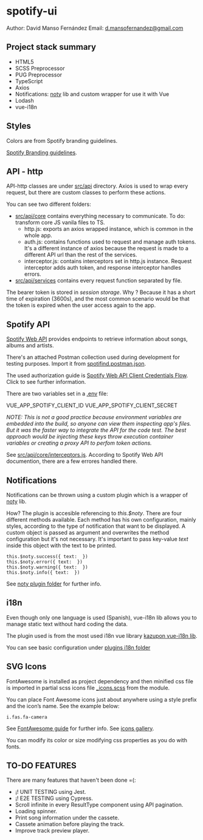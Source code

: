 # spotify-ui

Author: David Manso Fernández
Email: d.mansofernandez@gmail.com

## Project stack summary

- HTML5
- SCSS Preprocessor
- PUG Preprocessor
- TypeScript
- Axios
- Notifications: [noty](https://ned.im/noty/) lib and custom wrapper for use it with Vue
- Lodash
- vue-i18n

## Styles

Colors are from Spotify branding guidelines.

[Spotify Branding guidelines](https://developer.spotify.com/branding-guidelines/).

## API - http

API-http classes are under [src/api](src/api) directory. Axios is used to wrap every request, but there are custom classes to perform these actions.

You can see two different folders:
- [src/api/core](src/api/core) contains everything necessary to communicate. To do: transform core JS vanila files to TS.
  - http.js: exports an axios wrapped instance, which is common in the whole app.
  - auth.js: contains functions used to request and manage auth tokens. It's a different instance of axios because the request is made to a different API url than the rest of the services.
  - interceptor.js: contains interceptors set in http.js instance. Request interceptor adds auth token, and response interceptor handles errors.
- [src/api/services](src/api/services) contains every request function separated by file.

The bearer token is stored in *session storage*. Why ? Because it has a short time of expiration (3600s), and the most common scenario would be that the token is expired when the user access again to the app.

## Spotify API

[Spotify Web API](https://api.spotify.com/) provides endpoints to retrieve information about songs, albums and artists.

There's an attached Postman collection used during development for testing purposes. Import it from [spotifind.postman.json](src/spotifind.postman.json).

The used authorization guide is [Spotify Web API Client Credentials Flow](https://developer.spotify.com/documentation/general/guides/authorization-guide/#client-credentials-flow). Click to see further information.

There are two variables set in a [.env](src/.env) file:

VUE_APP_SPOTIFY_CLIENT_ID
VUE_APP_SPOTIFY_CLIENT_SECRET

*NOTE: This is not a good practice because environment variables are embedded into the build, so anyone can view them inspecting app's files. But it was the faster way to integrate the API for the code test. The best approach would be injecting these keys throw execution container variables or creating a proxy API to perfom token actions.*

See [src/api/core/interceptors.js](src/api/core/interceptors.js). According to Spotify Web API documention, there are a few errores handled there.

## Notifications

Notifications can be thrown using a custom plugin which is a wrapper of [noty](https://ned.im/noty/) lib.

How? The plugin is accesible referencing to *this.$noty*. There are four different methods available. Each method has his
own configuration, mainly styles, according to the type of notification that want to be displayed. A custom object is passed
as argument and overwrites the method configuration but it's not necessary. It's important to pass key-value *text* inside this
object with the text to be printed.

```
this.$noty.success({ text:  })
this.$noty.error({ text:  })
this.$noty.warning({ text:  })
this.$noty.info({ text:  })
```

See [noty plugin folder](src/plugins) for further info.

## i18n

Even though only one language is used (Spanish), vue-i18n lib allows you to manage static text without hard coding the data.

The plugin used is from the most used i18n vue library [kazupon vue-i18n lib](https://kazupon.github.io/vue-i18n/).

You can see basic configuration under [plugins i18n folder](src/plugins/i18n)

## SVG Icons

FontAwesome is installed as project dependency and then minified css file is imported in partial scss icons file [_icons.scss](src/styles/app/_icons.scss) from the module.

You can place Font Awesome icons just about anywhere using a style prefix and the icon’s name. See the example below: 

```
i.fas.fa-camera
```

See [FontAwesome guide](https://fontawesome.com/how-to-use/) for further info.
See [icons gallery](https://fontawesome.com/icons?d=gallery).

You can modify its color or size modifying css properties as you do with fonts.

## TO-DO FEATURES
There are many features that haven't been done =(:

- ¡! UNIT TESTING using Jest.
- ¡! E2E TESTING using Cypress.
- Scroll infinite in every ResultType component using API pagination.
- Loading spinner.
- Print song information under the cassete.
- Cassete animation before playing the track.
- Improve track preview player.